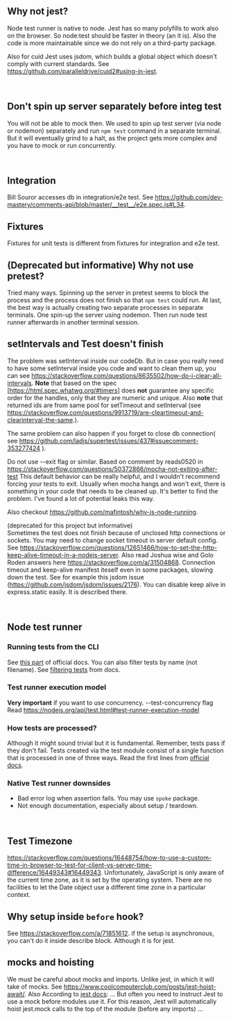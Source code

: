 ## Why not jest?

Node test runner is native to node. Jest has so many polyfills to work also on the browser. So node:test should be faster in theory (an it is). Also the code is more maintainable since we do not rely on a third-party package.

Also for cuid Jest uses jsdom, which builds a global object which doesn't comply with current standards. See https://github.com/paralleldrive/cuid2#using-in-jest.

</br>

## Don't spin up server separately before integ test

You will not be able to mock then.
We used to spin up test server (via node or nodemon) separately and run `npm test` command in a separate terminal. But it will eventually grind to a halt, as the project gets more complex and you have to mock or run concurrently.

</br>

## Integration

Bill Souror accesses db in integration/e2e test. See https://github.com/dev-mastery/comments-api/blob/master/__test__/e2e.spec.js#L34.

## Fixtures

Fixtures for unit tests is different from fixtures for integration and e2e test.

## (Deprecated but informative) Why not use pretest?

Tried many ways. Spinning up the server in pretest seems to block the process and the process does not finish so that `npm test` could run.
At last, the best way is actually creating two separate processes in separate terminals. One spin-up the server using nodemon. Then run node test runner afterwards in another terminal session.

## setIntervals and Test doesn't finish

The problem was setInterval inside our codeDb. But in case you really need to have some setInterval inside you code and want to clean them up, you can see https://stackoverflow.com/questions/8635502/how-do-i-clear-all-intervals. **Note** that based on the spec [https://html.spec.whatwg.org/#timers] does **not** guarantee any specific order for the handles, only that they are numeric and unique. Also **note** that returned ids are from same pool for setTimeout and setInterval (see https://stackoverflow.com/questions/9913719/are-cleartimeout-and-clearinterval-the-same.).

The same problem can also happen if you forget to close db connection( see https://github.com/ladjs/supertest/issues/437#issuecomment-353277424 ).

Do not use --exit flag or similar. Based on comment by reads0520 in https://stackoverflow.com/questions/50372866/mocha-not-exiting-after-test
This default behavior can be really helpful, and I wouldn't recommend forcing your tests to exit. Usually when mocha hangs and won't exit, there is something in your code that needs to be cleaned up. It's better to find the problem. I've found a lot of potential leaks this way.

Also checkout https://github.com/mafintosh/why-is-node-running.

(deprecated for this project but informative)  
Sometimes the test does not finish because of unclosed http connections or sockets. You may need to change socket timeout in server default config. See https://stackoverflow.com/questions/12651466/how-to-set-the-http-keep-alive-timeout-in-a-nodejs-server.
Also read Joshua wise and Golo Roden answers here https://stackoverflow.com/a/31504868.
Connection timeout and keep-alive manifest iteself even in some packages, slowing down the test. See for example this jsdom issue (https://github.com/jsdom/jsdom/issues/2176). You can disable keep alive in express.static easily. It is described there.

</br>

## Node test runner

### Running tests from the CLI

See [this part](https://nodejs.org/docs/latest/api/test.html#running-tests-from-the-command-line) of official docs. You can also filter tests by name (not filename). See [filtering tests](https://nodejs.org/docs/latest/api/test.html#filtering-tests-by-name) from docs.

### Test runner execution model

**Very important** if you want to use concurrency. --test-concurrency flag
Read https://nodejs.org/api/test.html#test-runner-execution-model

### How tests are processed?

Although it might sound trivial but it is fundamental. Remember, tests pass if they don't fail. Tests created via the test module consist of a single function that is processed in one of three ways. Read the first lines from [official docs](https://nodejs.org/docs/latest/api/test.html#test-runner).

### Native Test runner downsides

-   Bad error log when assertion fails. You may use `spoke` package.
-   Not enough documentation, especially about setup / teardown.

</br>

## Test Timezone

https://stackoverflow.com/questions/16448754/how-to-use-a-custom-time-in-browser-to-test-for-client-vs-server-time-difference/16449343#16449343.
Unfortunately, JavaScript is only aware of the current time zone, as it is set by the operating system. There are no facilities to let the Date object use a different time zone in a particular context.

## Why setup inside `before` hook?

See https://stackoverflow.com/a/71851612. if the setup is asynchronous, you can't do it inside describe block. Although it is for jest.

## mocks and hoisting

We must be careful about mocks and imports. Unlike jest, in which it will take of mocks. See https://www.coolcomputerclub.com/posts/jest-hoist-await/. Also According to [jest docs](https://jestjs.io/docs/manual-mocks#using-with-es-module-imports): ... But often you need to instruct Jest to use a mock before modules use it. For this reason, Jest will automatically hoist jest.mock calls to the top of the module (before any imports) ...
